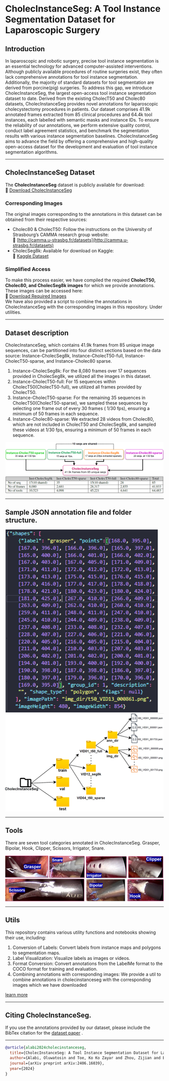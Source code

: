 # CholecInstanceSeg: A Tool Instance Segmentation Dataset for Laparoscopic Surgery

## Introduction
In laparoscopic and robotic surgery, precise tool instance segmentation is an essential technology for advanced computer-assisted interventions. Although publicly available procedures of routine surgeries exist, they often lack comprehensive annotations for tool instance segmentation. Additionally, the majority of standard datasets for tool segmentation are derived from porcine(pig) surgeries. To address this gap, we introduce CholecInstanceSeg, the largest open-access tool instance segmentation dataset to date.
Derived from the existing CholecT50 and Cholec80 datasets, CholecInstanceSeg provides novel annotations for laparoscopic cholecystectomy procedures in patients. Our dataset comprises 41.9k annotated frames extracted from 85 clinical procedures and 64.4k tool instances, each labelled with semantic masks and instance IDs. To ensure the reliability of our annotations, we perform extensive quality control, conduct label agreement statistics, and benchmark the segmentation results with various instance segmentation baselines. CholecInstanceSeg aims to advance the field by offering a comprehensive and high-quality open-access dataset for the development and evaluation of tool instance segmentation algorithms.

---

## CholecInstanceSeg Dataset

The **CholecInstanceSeg** dataset is publicly available for download:  
🔗 [Download CholecInstanceSeg](https://www.synapse.org/Synapse:syn60239970/wiki/628710)  

### Corresponding Images  
The original images corresponding to the annotations in this dataset can be obtained from their respective sources:  

- Cholec80 & CholecT50: Follow the instructions on the University of Strasbourg’s CAMMA research group website:  
  🔗 [http://camma.u-strasbg.fr/datasets](http://camma.u-strasbg.fr/datasets)  
- CholecSeg8k: Available for download on Kaggle:  
  🔗 [Kaggle Dataset](https://www.kaggle.com/datasets/newslab/cholecseg8k)  

### Simplified Access  
To make this process easier, we have compiled the required **CholecT50, Cholec80, and CholecSeg8k images** for which we provide annotations. These images can be accessed here:  
🔗 [Download Required Images](https://www.synapse.org/Synapse:syn64826192/wiki/630936)  
We have also provided a script to combine the annotations in CholecInstanceSeg with the corresponding images in this repository. Under utilities. 

---

## Dataset description
CholecInstanceSeg, which contains 41.9k frames from 85 unique image sequences, can be partitioned into four distinct sections based on the data source: Instance-CholecSeg8k, Instance-CholecT50-full, Instance-CholecT50-sparse, and Instance-Cholec80
sparse.
1.  Instance-CholecSeg8k: For the 8,080 frames over 17 sequences provided in CholecSeg8k, we utilized all the images in this dataset.
2. Instance-CholecT50-full: For 15 sequences within CholecT50(CholecT50-full), we utilized all frames provided by CholecT50.
3. Instance-CholecT50-sparse: For the remaining 35 sequences in CholecT50(CholecT50-sparse), we sampled these sequences by selecting one frame out of every 30 frames ( 1/30 fps), ensuring a minimum of 50 frames in each sequence.
4. Instance-Cholec80-sparse: We extracted 28 videos from Cholec80, which are not included in CholecT50 and CholecSeg8k, and sampled these videos at 1/30 fps, ensuring a minimum of 50 frames in each sequence.

![CholecInstanceSeg description](./images/cholec-instance-seg-description.PNG) 
![Statistics Image](./images/statistics_partition.PNG) 


---


## Sample JSON annotation file and folder structure.
![Sample JSON file](./images/shapes.png) 
![Folder structure](./images/folder_structure.png)  

---

## Tools
There are seven tool categories annotated in CholecInstanceSeg. Grasper, Bipolar, Hook, Clipper, Scissors, Irrigator, Snare. 

![tools](./images/tools.PNG)

---

## Utils
This repository contains various utility functions and notebooks showing their use, including:

1. Conversion of Labels: Convert labels from instance maps and polygons to segmentation maps. 
2. Label Visualization: Visualize labels as images or videos. 
3. Format Conversion: Convert annotations from the LabelMe format to the COCO format for training and evaluation.
4. Combining annotations with corresponding images: We provide a util to combine annotations in cholecinstanceseg with the corresponding images which we have downloaded

[learn more](./utilities/)

---

## Citing CholecInstanceSeg. 
If you use the annotations provided by our dataset, please include the BibTex citation for the [dataset paper](https://arxiv.org/pdf/2406.16039)  .

---

```bibtex
@article{alabi2024cholecinstanceseg,
  title={CholecInstanceSeg: A Tool Instance Segmentation Dataset for Laparoscopic Surgery},
  author={Alabi, Oluwatosin and Toe, Ko Ko Zayar and Zhou, Zijian and Budd, Charlie and Raison, Nicholas and Shi, Miaojing and Vercauteren, Tom},
  journal={arXiv preprint arXiv:2406.16039},
  year={2024}
}
```
